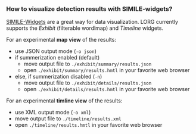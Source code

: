 ### How to visualize detection results with SIMILE-widgets?

[SIMILE-Widgets](http://www.simile-widgets.org) are a great way for data visualization. LORG currently supports the *Exhibit* (filterable wordlmap) and *Timeline* widgets.

For an experimental **map view** of the results:

* use JSON output mode (`-o json`)
* if summerization enabled (default)
  * move output file to `./exhibit/summary/results.json`
  * open `./exhibit/summary/results.hmtl` in your favorite web browser
* else, if summerization disabled (`-n`)
  * move output file to `./exhibit/details/results.json`
  * open `./exhibit/details/results.hmtl` in your favorite web browser


For an experimental **timline view** of the results:

* use XML output mode (`-o xml`)
* move output file to `./timeline/results.xml`
* open `./timeline/results.hmtl` in your favorite web browser
